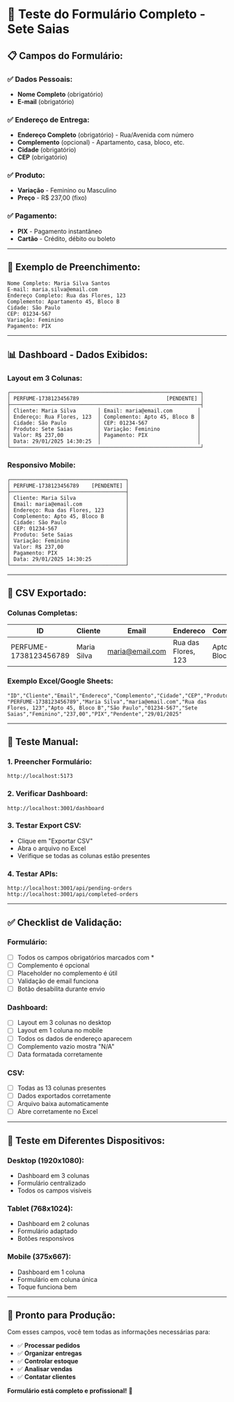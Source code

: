 # 🧪 Teste do Formulário Completo - Sete Saias

## 📋 **Campos do Formulário:**

### **✅ Dados Pessoais:**

- **Nome Completo** (obrigatório)
- **E-mail** (obrigatório)

### **✅ Endereço de Entrega:**

- **Endereço Completo** (obrigatório) - Rua/Avenida com número
- **Complemento** (opcional) - Apartamento, casa, bloco, etc.
- **Cidade** (obrigatório)
- **CEP** (obrigatório)

### **✅ Produto:**

- **Variação** - Feminino ou Masculino
- **Preço** - R$ 237,00 (fixo)

### **✅ Pagamento:**

- **PIX** - Pagamento instantâneo
- **Cartão** - Crédito, débito ou boleto

---

## 🎯 **Exemplo de Preenchimento:**

```
Nome Completo: Maria Silva Santos
E-mail: maria.silva@email.com
Endereço Completo: Rua das Flores, 123
Complemento: Apartamento 45, Bloco B
Cidade: São Paulo
CEP: 01234-567
Variação: Feminino
Pagamento: PIX
```

---

## 📊 **Dashboard - Dados Exibidos:**

### **Layout em 3 Colunas:**

```
┌─────────────────────────────────────────────────────────────┐
│ PERFUME-1738123456789                            [PENDENTE] │
├─────────────────────────────────────────────────────────────┤
│ Cliente: Maria Silva       │ Email: maria@email.com        │
│ Endereço: Rua Flores, 123  │ Complemento: Apto 45, Bloco B │
│ Cidade: São Paulo          │ CEP: 01234-567                │
│ Produto: Sete Saias        │ Variação: Feminino            │
│ Valor: R$ 237,00           │ Pagamento: PIX                │
│ Data: 29/01/2025 14:30:25  │                               │
└─────────────────────────────────────────────────────────────┘
```

### **Responsivo Mobile:**

```
┌─────────────────────────────────────┐
│ PERFUME-1738123456789    [PENDENTE] │
├─────────────────────────────────────┤
│ Cliente: Maria Silva                │
│ Email: maria@email.com              │
│ Endereço: Rua das Flores, 123       │
│ Complemento: Apto 45, Bloco B       │
│ Cidade: São Paulo                   │
│ CEP: 01234-567                      │
│ Produto: Sete Saias                 │
│ Variação: Feminino                  │
│ Valor: R$ 237,00                    │
│ Pagamento: PIX                      │
│ Data: 29/01/2025 14:30:25           │
└─────────────────────────────────────┘
```

---

## 📁 **CSV Exportado:**

### **Colunas Completas:**

| ID                    | Cliente     | Email           | Endereco            | Complemento      | Cidade    | CEP       | Produto    | Variacao | Valor  | Pagamento | Status   | Data       |
| --------------------- | ----------- | --------------- | ------------------- | ---------------- | --------- | --------- | ---------- | -------- | ------ | --------- | -------- | ---------- |
| PERFUME-1738123456789 | Maria Silva | maria@email.com | Rua das Flores, 123 | Apto 45, Bloco B | São Paulo | 01234-567 | Sete Saias | Feminino | 237,00 | PIX       | Pendente | 29/01/2025 |

### **Exemplo Excel/Google Sheets:**

```csv
"ID","Cliente","Email","Endereco","Complemento","Cidade","CEP","Produto","Variacao","Valor","Pagamento","Status","Data"
"PERFUME-1738123456789","Maria Silva","maria@email.com","Rua das Flores, 123","Apto 45, Bloco B","São Paulo","01234-567","Sete Saias","Feminino","237,00","PIX","Pendente","29/01/2025"
```

---

## 🔧 **Teste Manual:**

### **1. Preencher Formulário:**

```
http://localhost:5173
```

### **2. Verificar Dashboard:**

```
http://localhost:3001/dashboard
```

### **3. Testar Export CSV:**

- Clique em "Exportar CSV"
- Abra o arquivo no Excel
- Verifique se todas as colunas estão presentes

### **4. Testar APIs:**

```
http://localhost:3001/api/pending-orders
http://localhost:3001/api/completed-orders
```

---

## ✅ **Checklist de Validação:**

### **Formulário:**

- [ ] Todos os campos obrigatórios marcados com \*
- [ ] Complemento é opcional
- [ ] Placeholder no complemento é útil
- [ ] Validação de email funciona
- [ ] Botão desabilita durante envio

### **Dashboard:**

- [ ] Layout em 3 colunas no desktop
- [ ] Layout em 1 coluna no mobile
- [ ] Todos os dados de endereço aparecem
- [ ] Complemento vazio mostra "N/A"
- [ ] Data formatada corretamente

### **CSV:**

- [ ] Todas as 13 colunas presentes
- [ ] Dados exportados corretamente
- [ ] Arquivo baixa automaticamente
- [ ] Abre corretamente no Excel

---

## 📱 **Teste em Diferentes Dispositivos:**

### **Desktop (1920x1080):**

- Dashboard em 3 colunas
- Formulário centralizado
- Todos os campos visíveis

### **Tablet (768x1024):**

- Dashboard em 2 colunas
- Formulário adaptado
- Botões responsivos

### **Mobile (375x667):**

- Dashboard em 1 coluna
- Formulário em coluna única
- Toque funciona bem

---

## 🎯 **Pronto para Produção:**

Com esses campos, você tem todas as informações necessárias para:

- ✅ **Processar pedidos**
- ✅ **Organizar entregas**
- ✅ **Controlar estoque**
- ✅ **Analisar vendas**
- ✅ **Contatar clientes**

**Formulário está completo e profissional!** 🚀
